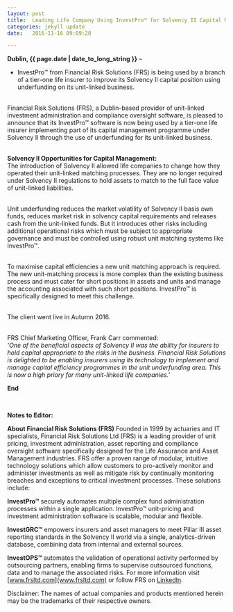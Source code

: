 ```yaml
---
layout: post
title:  Leading Life Company Using InvestPro™ for Solvency II Capital Management using Unit Underfunding 
categories: jekyll update
date:   2016-11-16 09:09:28

---
```


**Dublin, {{ page.date | date_to_long_string }}** –

- InvestPro™ from Financial Risk Solutions (FRS) is being used by a branch of a tier-one life insurer to improve its Solvency II capital position using underfunding on its unit-linked business.

<br>
Financial Risk Solutions (FRS), a Dublin-based provider of unit-linked investment administration and compliance oversight software, is pleased to announce that its InvestPro™ software is now being used by a tier-one life insurer implementing part of its capital management programme under Solvency II through the use of underfunding for its unit-linked business.   <br><br>


**Solvency II Opportunities for Capital Management:**<br>
The introduction of Solvency II allowed life companies to change how they operated their unit-linked matching processes. They are no longer required under Solvency II regulations to hold assets to match to the full face value of unit-linked liabilities.<br><br>

Unit underfunding reduces the market volatility of Solvency II basis own funds, reduces market risk in solvency capital requirements and releases cash from the unit-linked funds. But it introduces other risks including additional operational risks which must be subject to appropriate governance and must be controlled using robust unit matching systems like InvestPro™.<br><br>

To maximise capital efficiencies a new unit matching approach is required.  The new unit-matching process is more complex than the existing business process and must cater for short positions in assets and units and manage the accounting associated with such short positions.  InvestPro™ is specifically designed to meet this challenge. <br><br>

The client went live in Autumn 2016. <br><br>

FRS Chief Marketing Officer, Frank Carr commented:<br>
*'One of the beneficial aspects of Solvency II was the ability for insurers to hold capital appropriate to the risks in the business. Financial Risk Solutions is delighted to be enabling insurers using its technology to implement and manage capital efficiency programmes in the unit underfunding area. This is now a high priory for many unit-linked life companies.'*


**End**

<br>

**Notes to Editor:**


**About Financial Risk Solutions (FRS)**
Founded in 1999 by actuaries and IT specialists, Financial Risk Solutions Ltd (FRS) is a leading provider of unit pricing, investment administration, asset reporting and compliance oversight software specifically designed for the Life Assurance and Asset Management industries. 
FRS offer a proven range of modular, intuitive technology solutions which allow customers to pro-actively monitor and administer investments as well as mitigate risk by continually monitoring breaches and exceptions to critical investment processes. These solutions include:

**InvestPro™** securely automates multiple complex fund administration processes within a single application. InvestPro™ unit-pricing and investment administration software is scalable, modular and flexible. 

**InvestGRC™** empowers insurers and asset managers to meet Pillar III asset reporting standards in the Solvency II world via a single, analytics-driven database, combining data from internal and external sources. 

**InvestOPS™** automates the validation of operational activity performed by outsourcing partners, enabling firms to supervise outsourced functions, data and to manage the associated risks. 
For more information visit [www.frsltd.com](www.frsltd.com) or follow FRS on [LinkedIn](https://www.linkedin.com/company/frs-ltd).

Disclaimer: The names of actual companies and products mentioned herein may be the trademarks of their respective owners.  

